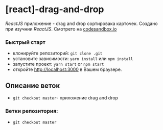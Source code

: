 # [react]-drag-and-drop

_ReactJS_ приложение - drag and drop сортировака карточек. Создано при изучнии _ReactJS_.
Смотрето на [codesandbox.io]()

### Быстрый старт

- клонируйте репозиторий: `git clone .git`
- установите зависимости: `yarn install` или `npm install`
- запустите проект: `yarn start` or `npm start`
- откройте [http://localhost:3000](http://localhost:3000) в Вашем браузере.

## Описание веток

- `git checkout master`- приложение drag and drop

### Ветки репозитория:

- `git checkout master`
